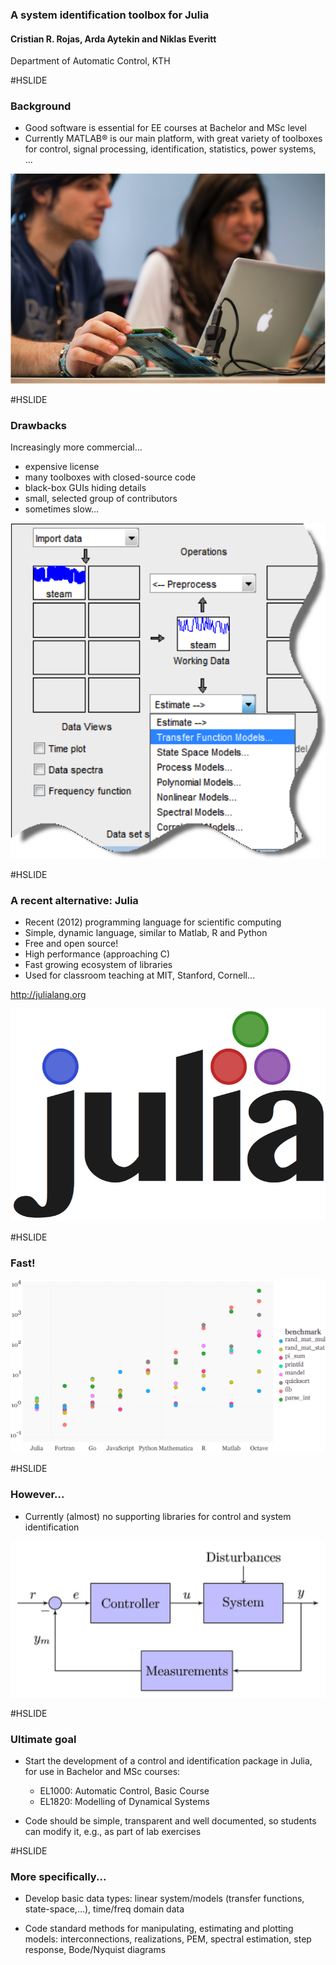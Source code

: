 ### A system identification toolbox for Julia

#### Cristian R. Rojas, Arda Aytekin and Niklas Everitt

Department of Automatic Control, KTH


#HSLIDE

### Background

- Good software is essential for EE courses at Bachelor and MSc level
- Currently MATLAB® is our main platform, with great variety of toolboxes for control, signal processing, identification, statistics, power systems, ...

![Education](figures/education.png)

#HSLIDE

### Drawbacks

Increasingly more commercial...

- expensive license
- many toolboxes with closed-source code
- black-box GUIs hiding details
- small, selected group of contributors
- sometimes slow…

![Toolboxes](figures/toolboxes.png)

#HSLIDE

### A recent alternative: Julia

- Recent (2012) programming language for scientific computing
- Simple, dynamic language, similar to Matlab, R and Python
- Free and open source!
- High performance (approaching C)
- Fast growing ecosystem of libraries
- Used for classroom teaching at MIT, Stanford, Cornell…

http://julialang.org

![Julia](figures/Julia.png)

#HSLIDE

### Fast!

![Benchmark](figures/benchmark.png)

#HSLIDE

### However...

- Currently (almost) no supporting libraries for control and system identification

![Control](figures/closed_loop.png)

#HSLIDE

### Ultimate goal

- Start the development of a control and identification package in Julia, for use in Bachelor and MSc courses:
	- EL1000: Automatic Control, Basic Course
	- EL1820: Modelling of Dynamical Systems

- Code should be simple, transparent and well documented, so students can modify it, e.g., as part of lab exercises

#HSLIDE

### More specifically...

- Develop basic data types: linear system/models (transfer functions, state-space,…), time/freq domain data

- Code standard methods for manipulating, estimating and plotting models: interconnections, realizations, PEM, spectral estimation, step response, Bode/Nyquist diagrams
